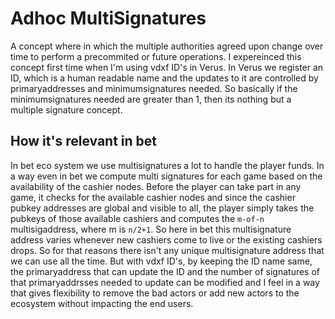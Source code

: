 # Adhoc MultiSignatures

A concept where in which the multiple authorities agreed upon change over time to perform a precommited or future operations. I expereinced this concept first time when I'm using vdxf ID's in Verus. 
In Verus we register an ID, which is a human readable name and the updates to it are controlled by primaryaddresses and minimumsignatures needed. So basically if the minimumsignatures needed are greater than 1, then its nothing but a multiple signature concept.

## How it's relevant in bet

In bet eco system we use multisignatures a lot to handle the player funds. In a way even in bet we compute multi signatures for each game based on the availability of the cashier nodes. 
Before the player can take part in any game, it checks for the available cashier nodes and since the cashier pubkey addresses are global and visible to all, the player simply takes the pubkeys of those available cashiers and computes the `m-of-n` multisigaddress, where m is `n/2+1`. So here in bet this multisignature address varies whenever new cashiers come to live or the existing cashiers drops. So for that reasons there isn't any unique multisignature address that we can use all the time. But with vdxf ID's, by keeping the ID name same, the primaryaddress that can update the ID and the number of signatures of that primaryaddrsses needed to update can be modified and I feel in a way that gives flexibility to remove the bad actors or add new actors to the ecosystem without impacting the end users.

